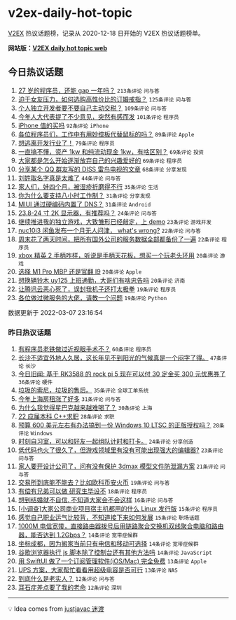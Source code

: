 # v2ex-daily-hot-topic

[V2EX](https://www.v2ex.com/) 热议话题榜，记录从 2020-12-18 日开始的 V2EX 热议话题榜单。

**网站版：[V2EX daily hot topic web](https://boojack.github.io/v2ex-daily-hot-topic-web/)**

## 今日热议话题

<!-- TODAY BEGIN -->

1. [27 岁的程序员，还能 gap 一年吗？](https://www.v2ex.com/t/838481) `213条评论` `问与答`
1. [迫于女友压力，如何选购高性价比的订婚戒指？](https://www.v2ex.com/t/838582) `125条评论` `问与答`
1. [个人独立开发者要不要自己主动交税？](https://www.v2ex.com/t/838496) `109条评论` `问与答`
1. [今年人大代表提了不少意见，突然有感而发](https://www.v2ex.com/t/838644) `101条评论` `程序员`
1. [iPhone 值的买吗](https://www.v2ex.com/t/838642) `92条评论` `iPhone`
1. [各位程序员们，工作中有用妙控板代替鼠标的吗？](https://www.v2ex.com/t/838551) `89条评论` `Apple`
1. [想逃离开发行业了！](https://www.v2ex.com/t/838623) `79条评论` `程序员`
1. [一直搞不懂，资产 1kw 和纯流动现金 1kw，有啥区别？](https://www.v2ex.com/t/838513) `69条评论` `投资`
1. [大家都是怎么开始逐渐放弃自己的兴趣爱好的](https://www.v2ex.com/t/838599) `69条评论` `程序员`
1. [分享某个 QQ 群友写的 DISS 雷鸟电视的文章](https://www.v2ex.com/t/838480) `68条评论` `分享发现`
1. [刘姓取名字真是太难了](https://www.v2ex.com/t/838596) `44条评论` `问与答`
1. [家人们，娃四个月，被湿疹折磨得不行](https://www.v2ex.com/t/838731) `35条评论` `生活`
1. [你为什么要支持八小时工作制？](https://www.v2ex.com/t/838649) `31条评论` `分享发现`
1. [MIUI 通过硬编码内置了 DNS？](https://www.v2ex.com/t/838579) `31条评论` `Android`
1. [23.8-24 寸 2K 显示器，有推荐吗？](https://www.v2ex.com/t/838479) `24条评论` `问与答`
1. [继续推进我的独立游戏，大致雏形已经敲定，上 demo](https://www.v2ex.com/t/838544) `23条评论` `游戏开发`
1. [nuc10i3 闲鱼发布一个月无人问津， what's wrong?](https://www.v2ex.com/t/838572) `22条评论` `问与答`
1. [周末花了两天时间，把所有国外公司的服务数据全部都备份了一遍](https://www.v2ex.com/t/838553) `22条评论` `程序员`
1. [xbox 精英 2 手柄咋样，听说是手柄天花板，想买一个玩老头环用](https://www.v2ex.com/t/838689) `20条评论` `游戏`
1. [选择 M1 Pro MBP 还是官翻 I9](https://www.v2ex.com/t/838503) `20条评论` `Apple`
1. [想换辆铃木 uy125 上班通勤，大哥们有啥忠告吗](https://www.v2ex.com/t/838483) `20条评论` `济南`
1. [让腾讯云恶心死了，误封我机子还打太极拳](https://www.v2ex.com/t/838682) `19条评论` `程序员`
1. [各位做过微服务的大佬，请教一个问题](https://www.v2ex.com/t/838613) `19条评论` `Python`

数据更新于 2022-03-07 23:16:54

<!-- TODAY END -->

### 昨日热议话题

<!-- YESTERDAY BEGIN -->

1. [有程序员老铁做过近视眼手术不？](https://www.v2ex.com/t/838339) `60条评论` `程序员`
1. [长沙不适宜外地人久居，这长年见不到阳光的气候真是一个闷字了得。](https://www.v2ex.com/t/838323) `47条评论` `长沙`
1. [今日旧闻: 基于 RK3588 的 rock pi 5 现在可以付 30 定金买 300 元优惠券了](https://www.v2ex.com/t/838329) `36条评论` `硬件`
1. [垃圾的索尼，垃圾的售后。](https://www.v2ex.com/t/838328) `35条评论` `全球工单系统`
1. [今年上海房租涨了好多](https://www.v2ex.com/t/838403) `31条评论` `问与答`
1. [为什么我觉得星巴克越来越难喝了？](https://www.v2ex.com/t/838367) `30条评论` `上海`
1. [22 应届本科 C++求职](https://www.v2ex.com/t/838409) `28条评论` `求职`
1. [预算 600 美元左右有办法搞到一份 Windows 10 LTSC 的正版授权吗？](https://www.v2ex.com/t/838427) `28条评论` `Windows`
1. [时刻自习室，可以和好友一起组队计时和打卡。](https://www.v2ex.com/t/838333) `24条评论` `分享创造`
1. [低代码也火了很久了，但游戏领域里有没有可能出现强大的编辑器?](https://www.v2ex.com/t/838332) `23条评论` `问与答`
1. [家人要开设计公司了，问有没有保护 3dmax 模型文件防泄漏方案](https://www.v2ex.com/t/838313) `21条评论` `问与答`
1. [交易所到底能不能去？比如欧科币安火币](https://www.v2ex.com/t/838353) `19条评论` `问与答`
1. [有偿有兄弟可以做 研究生毕设不](https://www.v2ex.com/t/838347) `18条评论` `程序员`
1. [想到结婚就不自信. 不知道大家会不会这样](https://www.v2ex.com/t/838301) `16条评论` `问与答`
1. [[小调查]大家公司商业项目宿主机都用的什么 Linux 发行版](https://www.v2ex.com/t/838434) `15条评论` `程序员`
1. [感觉自己职业运气比较背，不知道接下来如何发展](https://www.v2ex.com/t/838402) `15条评论` `职场话题`
1. [1000M 电信宽带，直接路由器拨号后用链路聚合交换机双线聚合电脑和路由器，能否达到 1.2Gbps？](https://www.v2ex.com/t/838422) `14条评论` `宽带症候群`
1. [坐标成都，因为搬家当前只有电信和移动可选择](https://www.v2ex.com/t/838356) `14条评论` `宽带症候群`
1. [谷歌浏览器执行 js 脚本除了控制台还有其他方法吗](https://www.v2ex.com/t/838330) `14条评论` `JavaScript`
1. [用 SwiftUI 做了一个订阅管理软件(iOS/Mac) 完全免费](https://www.v2ex.com/t/838470) `13条评论` `Apple`
1. [UPS 方案，大家帮忙看看用超级电容是否可行](https://www.v2ex.com/t/838386) `13条评论` `NAS`
1. [到底什么是老实人？](https://www.v2ex.com/t/838448) `12条评论` `问与答`
1. [耳石症差点要了我的老命](https://www.v2ex.com/t/838359) `12条评论` `深圳`

<!-- YESTERDAY END -->

---

💡 Idea comes from [justjavac 迷渡](https://github.com/justjavac/)
